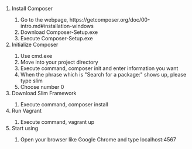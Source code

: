 <ol>
	<li>Install Composer</li>
	<ol>
		<li>Go to the webpage, https://getcomposer.org/doc/00-intro.md#installation-windows</li>
		<li>Download Composer-Setup.exe</li>
		<li>Execute Composer-Setup.exe</li>
	</ol>
	<li>Initialize Composer</li>
	<ol>
		<li>Use cmd.exe</li>
		<li>Move into your project directory</li>
		<li>Execute command, composer init and enter information you want</li>
		<li>When the phrase which is "Search for a package:" shows up, please type slim</li>
		<li>Choose number 0</li>
	</ol>
	<li>Download Slim Framework</li>
	<ol>
		<li>Execute command, composer install</li>
	</ol>
	<li>Run Vagrant</li>
	<ol>
		<li>Execute command, vagrant up</li>
	</ol>
	<li>Start using</li>
	<ol>
		<li>Open your browser like Google Chrome and type localhost:4567</li>
	</ol>
</ol>
